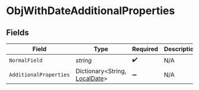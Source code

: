 # ObjWithDateAdditionalProperties


## Fields

| Field                                                                                   | Type                                                                                    | Required                                                                                | Description                                                                             |
| --------------------------------------------------------------------------------------- | --------------------------------------------------------------------------------------- | --------------------------------------------------------------------------------------- | --------------------------------------------------------------------------------------- |
| `NormalField`                                                                           | *string*                                                                                | :heavy_check_mark:                                                                      | N/A                                                                                     |
| `AdditionalProperties`                                                                  | Dictionary<String, [LocalDate](https://nodatime.org/3.1.x/api/NodaTime.LocalDate.html)> | :heavy_minus_sign:                                                                      | N/A                                                                                     |